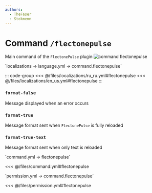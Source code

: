 ```yaml
---
authors:
  - TheFaser
  - Stokmenn
---
```


# Command `/flectonepulse`

Main command of the `FlectonePulse` plugin
![command flectonepulse](/commandflectonepulse.png)

[//]: # (localization)
<!--@include: @/parts/words.md#localization--> 
<!--@include: @/parts/words.md#path--> `localizations → language.yml → command.flectonepulse`

<!--@include: @/parts/words.md#default--> 

::: code-group
<<< @/files/localizations/ru_ru.yml#flectonepulse
<<< @/files/localizations/en_us.yml#flectonepulse
:::

### `format-false`

Message displayed when an error occurs

### `format-true`

Message format sent when `FlectonePulse` is fully reloaded

### `format-true-text`

Message format sent when only text is reloaded

[//]: # (command.yml)
<!--@include: @/parts/words.md#setting-->
<!--@include: @/parts/words.md#path--> `command.yml → flectonepulse`

<!--@include: @/parts/words.md#default-->
<<< @/files/command.yml#flectonepulse

<!--@include: @/parts/enable.md-->
<!--@include: @/parts/aliases.md-->
<!--@include: @/parts/destination.md-->
<!--@include: @/parts/cooldown.md-->
<!--@include: @/parts/sound.md-->

[//]: # (permission.yml)
<!--@include: @/parts/words.md#permission-->
<!--@include: @/parts/words.md#path--> `permission.yml → command.flectonepulse`

<!--@include: @/parts/words.md#default-->
<<< @/files/permission.yml#flectonepulse

<!--@include: @/parts/permission/permissionTier3.md-->
<!--@include: @/parts/permission/cooldown.md-->
<!--@include: @/parts/permission/sound.md-->